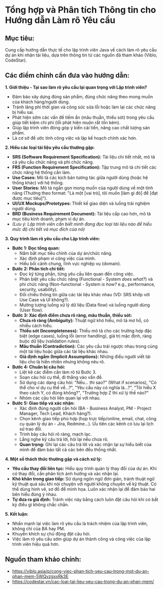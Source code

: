 # Tổng hợp và Phân tích Thông tin cho Hướng dẫn Làm rõ Yêu cầu

## Mục tiêu:
Cung cấp hướng dẫn thực tế cho lập trình viên Java về cách làm rõ yêu cầu dự án khi nhận tài liệu, dựa trên thông tin từ các nguồn đã tham khảo (Viblo, CodeStar).

## Các điểm chính cần đưa vào hướng dẫn:

**1. Giới thiệu - Tại sao làm rõ yêu cầu lại quan trọng với Lập trình viên?**
*   Đảm bảo xây dựng đúng sản phẩm, đúng chức năng theo mong muốn của khách hàng/người dùng.
*   Tránh lãng phí thời gian và công sức sửa lỗi hoặc làm lại các chức năng bị hiểu sai.
*   Phát hiện sớm các vấn đề tiềm ẩn (mâu thuẫn, thiếu sót) trong yêu cầu giúp tiết kiệm chi phí (lỗi phát hiện muộn rất tốn kém).
*   Giúp lập trình viên đóng góp ý kiến cải tiến, nâng cao chất lượng sản phẩm.
*   Là cơ sở để ước tính công việc và lập kế hoạch chính xác hơn.

**2. Hiểu các loại tài liệu yêu cầu thường gặp:**
*   **SRS (Software Requirement Specification):** Tài liệu chi tiết nhất, mô tả cả yêu cầu chức năng và phi chức năng.
*   **FRS (Function Requirement Specification):** Tập trung mô tả chi tiết các chức năng hệ thống cần làm.
*   **Use Cases:** Mô tả các kịch bản tương tác giữa người dùng (hoặc hệ thống khác) với hệ thống.
*   **User Stories:** Mô tả ngắn gọn mong muốn của người dùng về một tính năng (Thường theo format: "Là một [vai trò], tôi muốn [làm gì đó] để [đạt được mục tiêu]").
*   **UI/UX Mockups/Prototypes:** Thiết kế giao diện và luồng trải nghiệm người dùng.
*   **BRD (Business Requirement Document):** Tài liệu cấp cao hơn, mô tả mục tiêu kinh doanh, phạm vi dự án.
*   *(Lưu ý: Lập trình viên cần biết mình đang đọc loại tài liệu nào để hiểu mức độ chi tiết và mục đích của nó)*

**3. Quy trình làm rõ yêu cầu cho Lập trình viên:**
*   **Bước 1: Đọc tổng quan:**
    *   Nắm bắt mục tiêu chính của dự án/chức năng.
    *   Xác định phạm vi công việc của mình.
    *   Hiểu bối cảnh chung, lĩnh vực nghiệp vụ (domain).
*   **Bước 2: Phân tích chi tiết:**
    *   Đọc kỹ từng phần, từng yêu cầu liên quan đến công việc.
    *   Phân biệt yêu cầu chức năng (Functional - System *does what?*) và phi chức năng (Non-functional - System *is how?* e.g., performance, security, usability).
    *   Đối chiếu thông tin giữa các tài liệu khác nhau (VD: SRS khớp với Use Case và UI không?).
    *   Mường tượng luồng xử lý dữ liệu (Data flow) và luồng người dùng (User flow).
*   **Bước 3: Xác định điểm chưa rõ ràng, mâu thuẫn, thiếu sót:**
    *   **Chưa rõ ràng (Ambiguity):** Thuật ngữ khó hiểu, mô tả mơ hồ, có nhiều cách hiểu.
    *   **Thiếu sót (Incompleteness):** Thiếu mô tả cho các trường hợp đặc biệt (edge cases), luồng lỗi (error handling), giá trị mặc định, ràng buộc dữ liệu (validation rules).
    *   **Mâu thuẫn (Contradiction):** Các yêu cầu trái ngược nhau trong cùng một tài liệu hoặc giữa các tài liệu khác nhau.
    *   **Giả định ngầm (Implicit Assumptions):** Những điều người viết tài liệu cho là hiển nhiên nhưng không nêu rõ.
*   **Bước 4: Chuẩn bị câu hỏi:**
    *   Liệt kê các điểm cần làm rõ từ Bước 3.
    *   Soạn câu hỏi cụ thể, đi thẳng vào vấn đề.
    *   Sử dụng các dạng câu hỏi: "Nếu... thì sao?" (What if scenarios), "Có thể cho ví dụ cụ thể về...?", "Yêu cầu này có nghĩa là...?", "Tôi hiểu X theo cách Y, có đúng không?", "Trường hợp Z thì xử lý thế nào?"
    *   Nhóm các câu hỏi liên quan lại với nhau.
*   **Bước 5: Giao tiếp và xác nhận:**
    *   Xác định đúng người cần hỏi (BA - Business Analyst, PM - Project Manager, Tech Lead, Khách hàng?).
    *   Chọn kênh giao tiếp phù hợp (họp trực tiếp/online, email, chat, công cụ quản lý dự án - Jira, Redmine...). Ưu tiên các kênh có lưu lại lịch sử trao đổi.
    *   Trình bày câu hỏi rõ ràng, mạch lạc.
    *   Lắng nghe kỹ câu trả lời, hỏi lại nếu chưa rõ.
    *   **Quan trọng:** Ghi lại các câu trả lời và xác nhận lại sự hiểu biết của mình để đảm bảo tất cả các bên đều thống nhất.

**4. Một số thách thức thường gặp và cách xử lý:**
*   **Yêu cầu thay đổi liên tục:** Hiểu quy trình quản lý thay đổi của dự án. Khi có thay đổi, cần phân tích ảnh hưởng và xác nhận lại.
*   **Khó khăn trong giao tiếp:** Sử dụng ngôn ngữ đơn giản, tránh thuật ngữ kỹ thuật quá sâu khi nói chuyện với người không chuyên về kỹ thuật. Có thể dùng hình vẽ, sơ đồ để minh họa. Luôn xác nhận lại để đảm bảo hai bên hiểu đúng ý nhau.
*   **Tự đưa ra giả định:** Tránh việc này bằng cách luôn đặt câu hỏi khi có bất kỳ điều gì không chắc chắn.

**5. Kết luận:**
*   Nhấn mạnh lại việc làm rõ yêu cầu là trách nhiệm của lập trình viên, không chỉ của BA hay PM.
*   Khuyến khích sự chủ động đặt câu hỏi.
*   Việc làm rõ yêu cầu sớm giúp dự án thành công và công việc của lập trình viên hiệu quả hơn.

## Nguồn tham khảo chính:
*   https://viblo.asia/p/cong-viec-phan-tich-yeu-cau-trong-mot-du-an-phan-mem-5WQvzgxxRk3E
*   https://codestar.vn/cac-loai-tai-lieu-yeu-cau-trong-du-an-phan-mem/

